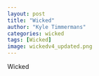 ```yaml
---
layout: post
title: "Wicked"
author: "Kyle Timmermans"
categories: wicked
tags: [Wicked]
image: wickedv4_updated.png
---
```


Wicked
